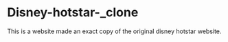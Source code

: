 # Disney-hotstar-_clone
This is a website made an exact copy of the original disney hotstar website.
